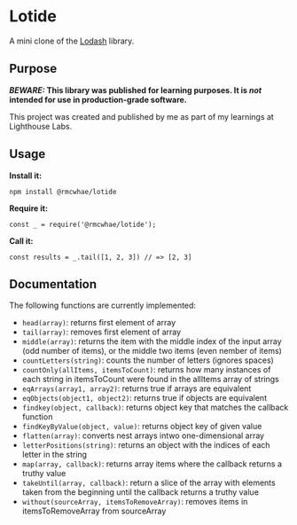 # Lotide

A mini clone of the [Lodash](https://lodash.com) library.

## Purpose

**_BEWARE:_ This library was published for learning purposes. It is _not_ intended for use in production-grade software.**

This project was created and published by me as part of my learnings at Lighthouse Labs. 

## Usage

**Install it:**

`npm install @rmcwhae/lotide`

**Require it:**

`const _ = require('@rmcwhae/lotide');`

**Call it:**

`const results = _.tail([1, 2, 3]) // => [2, 3]`

## Documentation

The following functions are currently implemented:

* `head(array)`: returns first element of array
* `tail(array)`: removes first element of array
* `middle(array)`: returns the item with the middle index of the input array (odd number of items), or the middle two items (even nember of items)
* `countLetters(string)`: counts the number of letters (ignores spaces)
* `countOnly(allItems, itemsToCount)`: returns how many instances of each string in itemsToCount were found in the allItems array of strings
* `eqArrays(array1, array2)`: returns true if arrays are equivalent
* `eqObjects(object1, object2)`: returns true if objects are equivalent
* `findkey(object, callback)`: returns object key that matches the callback function
* `findKeyByValue(object, value)`: returns object key of given value
* `flatten(array)`: converts nest arrays intwo one-dimensional array
* `letterPositions(string)`: returns an object with the indices of each letter in the string
* `map(array, callback)`: returns array items where the callback returns a truthy value
* `takeUntil(array, callback)`: return a slice of the array with elements taken from the beginning until the callback returns a truthy value
* `without(sourceArray, itemsToRemoveArray)`: removes items in itemsToRemoveArray from sourceArray